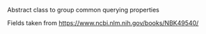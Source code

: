 Abstract class to group common querying properties

Fields taken from https://www.ncbi.nlm.nih.gov/books/NBK49540/